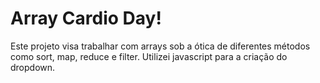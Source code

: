 # Array Cardio Day!
Este projeto visa trabalhar com arrays sob a ótica de diferentes métodos como sort, map, reduce e filter. Utilizei javascript para a criação do dropdown.
